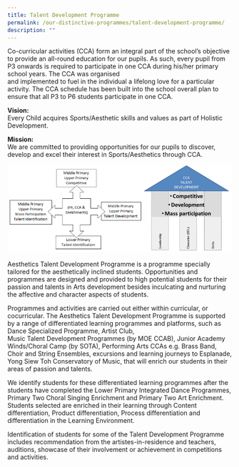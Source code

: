 ```yaml
---
title: Talent Development Programme
permalink: /our-distinctive-programmes/talent-development-programme/
description: ""
---
```





<p>Co-curricular activities (CCA) form an integral part of the school&rsquo;s objective to provide an all-round education for our pupils. As such, every pupil from P3 onwards is required to participate in one CCA during his/her primary school years. The CCA was organised<br />and implemented to fuel in the individual a lifelong love for a particular activity. The CCA schedule has been built into the school overall plan to ensure that all P3 to P6 students participate in one CCA.</p>
<p><strong>Vision:</strong><br />Every Child acquires Sports/Aesthetic skills and values as part of Holistic Development.</p>
<p><strong>Mission:</strong><br />We are committed to providing opportunities for our pupils to discover, develop and excel their interest in Sports/Aesthetics through CCA.</p>
<img src="/images/img_sports_aesthetics_dev_programme.jpg">
<p>Aesthetics Talent Development Programme is a programme specially tailored for the aesthetically inclined students. Opportunities and programmes are designed and provided to high potential students for their passion and talents in Arts development besides inculcating and nurturing the affective and character aspects of students.</p>
<p>Programmes and activities are carried out either within curricular, or cocurricular. The Aesthetics Talent Development Programme is supported by a range of differentiated learning programmes and platforms, such as Dance Specialized Programme, Artist Club,<br />Music Talent Development Programmes (by MOE CCAB), Junior Academy Winds/Choral Camp (by SOTA), Performing Arts CCAs e.g. Brass Band, Choir and String Ensembles, excursions and learning journeys to Esplanade, Yong Siew Toh Conservatory of Music, that will enrich our students in their areas of passion and talents.</p>
<p>We identify students for these differentiated learning programmes after the students have completed the Lower Primary Integrated Dance Programmes, Primary Two Choral Singing Enrichment and Primary Two Art Enrichment. Students selected are enriched in their learning through Content differentiation, Product differentiation, Process differentiation and differentiation in the Learning Environment.</p>
<p>Identification of students for some of the Talent Development Programme includes recommendation from the artistes-in-residence and teachers, auditions, showcase of their involvement or achievement in competitions and activities.</p>